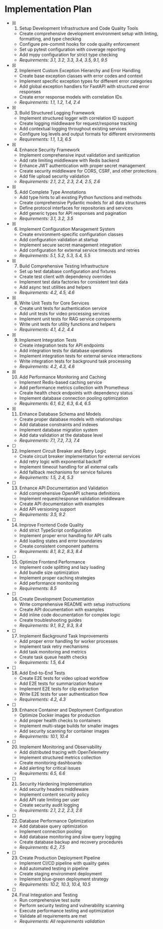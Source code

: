 # Implementation Plan

- [x] 1. Setup Development Infrastructure and Code Quality Tools

  - Create comprehensive development environment setup with linting, formatting, and type checking
  - Configure pre-commit hooks for code quality enforcement
  - Set up pytest configuration with coverage reporting
  - Add mypy configuration for strict type checking
  - _Requirements: 3.1, 3.2, 3.3, 3.4, 3.5, 9.1, 9.5_

- [x] 2. Implement Custom Exception Hierarchy and Error Handling

  - Create base exception classes with error codes and context
  - Implement specific exception types for different error categories
  - Add global exception handlers for FastAPI with structured error responses
  - Create error response models with correlation IDs
  - _Requirements: 1.1, 1.2, 1.4, 2.4_

- [x] 3. Build Structured Logging Framework

  - Implement structured logger with correlation ID support
  - Create logging middleware for request/response tracking
  - Add contextual logging throughout existing services
  - Configure log levels and output formats for different environments
  - _Requirements: 1.1, 1.3, 6.5_

- [x] 4. Enhance Security Framework

  - Implement comprehensive input validation and sanitization
  - Add rate limiting middleware with Redis backend
  - Enhance JWT authentication with proper secret management
  - Create security middleware for CORS, CSRF, and other protections
  - Add file upload security validation
  - _Requirements: 2.1, 2.2, 2.3, 2.4, 2.5, 2.6_

- [x] 5. Add Complete Type Annotations

  - Add type hints to all existing Python functions and methods
  - Create comprehensive Pydantic models for all data structures
  - Define protocol interfaces for repositories and services
  - Add generic types for API responses and pagination
  - _Requirements: 3.1, 3.2, 3.5_

- [x] 6. Implement Configuration Management System

  - Create environment-specific configuration classes
  - Add configuration validation at startup
  - Implement secure secret management integration
  - Add configuration for external service timeouts and retries
  - _Requirements: 5.1, 5.2, 5.3, 5.4, 5.5_

- [x] 7. Build Comprehensive Testing Infrastructure

  - Set up test database configuration and fixtures
  - Create test client with dependency overrides
  - Implement test data factories for consistent test data
  - Add async test utilities and helpers
  - _Requirements: 4.2, 4.5, 4.6_

- [x] 8. Write Unit Tests for Core Services

  - Create unit tests for authentication service
  - Add unit tests for video processing services
  - Implement unit tests for RAG service components
  - Write unit tests for utility functions and helpers
  - _Requirements: 4.1, 4.2, 4.4_

- [x] 9. Implement Integration Tests

  - Create integration tests for API endpoints
  - Add integration tests for database operations
  - Implement integration tests for external service interactions
  - Write integration tests for background task processing
  - _Requirements: 4.2, 4.3, 4.6_

- [x] 10. Add Performance Monitoring and Caching

  - Implement Redis-based caching service
  - Add performance metrics collection with Prometheus
  - Create health check endpoints with dependency status
  - Implement database connection pooling optimization
  - _Requirements: 6.1, 6.2, 6.3, 6.4, 6.5_

- [x] 11. Enhance Database Schema and Models

  - Create proper database models with relationships
  - Add database constraints and indexes
  - Implement database migration system
  - Add data validation at the database level
  - _Requirements: 7.1, 7.2, 7.3, 7.4_

- [ ] 12. Implement Circuit Breaker and Retry Logic

  - Create circuit breaker implementation for external services
  - Add retry logic with exponential backoff
  - Implement timeout handling for all external calls
  - Add fallback mechanisms for service failures
  - _Requirements: 1.5, 2.4, 5.3_

- [ ] 13. Enhance API Documentation and Validation

  - Add comprehensive OpenAPI schema definitions
  - Implement request/response validation middleware
  - Create API documentation with examples
  - Add API versioning support
  - _Requirements: 3.5, 9.2_

- [ ] 14. Improve Frontend Code Quality

  - Add strict TypeScript configuration
  - Implement proper error handling for API calls
  - Add loading states and error boundaries
  - Create consistent component patterns
  - _Requirements: 8.1, 8.2, 8.3, 8.4_

- [ ] 15. Optimize Frontend Performance

  - Implement code splitting and lazy loading
  - Add bundle size optimization
  - Implement proper caching strategies
  - Add performance monitoring
  - _Requirements: 8.5_

- [ ] 16. Create Development Documentation

  - Write comprehensive README with setup instructions
  - Create API documentation with examples
  - Add inline code documentation for complex logic
  - Create troubleshooting guides
  - _Requirements: 9.1, 9.2, 9.3, 9.4_

- [ ] 17. Implement Background Task Improvements

  - Add proper error handling for worker processes
  - Implement task retry mechanisms
  - Add task monitoring and metrics
  - Create task queue health checks
  - _Requirements: 1.5, 6.4_

- [ ] 18. Add End-to-End Tests

  - Create E2E tests for video upload workflow
  - Add E2E tests for summarization feature
  - Implement E2E tests for clip extraction
  - Write E2E tests for user authentication flow
  - _Requirements: 4.2, 4.3_

- [ ] 19. Enhance Container and Deployment Configuration

  - Optimize Docker images for production
  - Add proper health checks to containers
  - Implement multi-stage builds for smaller images
  - Add security scanning for container images
  - _Requirements: 10.1, 10.4_

- [ ] 20. Implement Monitoring and Observability

  - Add distributed tracing with OpenTelemetry
  - Implement structured metrics collection
  - Create monitoring dashboards
  - Add alerting for critical issues
  - _Requirements: 6.5, 6.6_

- [ ] 21. Security Hardening Implementation

  - Add security headers middleware
  - Implement content security policy
  - Add API rate limiting per user
  - Create security audit logging
  - _Requirements: 2.1, 2.2, 2.3, 2.6_

- [ ] 22. Database Performance Optimization

  - Add database query optimization
  - Implement connection pooling
  - Add database monitoring and slow query logging
  - Create database backup and recovery procedures
  - _Requirements: 6.2, 7.5_

- [ ] 23. Create Production Deployment Pipeline

  - Implement CI/CD pipeline with quality gates
  - Add automated testing in pipeline
  - Create staging environment deployment
  - Implement blue-green deployment strategy
  - _Requirements: 10.2, 10.3, 10.4, 10.5_

- [ ] 24. Final Integration and Testing
  - Run comprehensive test suite
  - Perform security testing and vulnerability scanning
  - Execute performance testing and optimization
  - Validate all requirements are met
  - _Requirements: All requirements validation_
